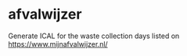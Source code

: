 # afvalwijzer
Generate ICAL for the waste collection days listed on https://www.mijnafvalwijzer.nl/
